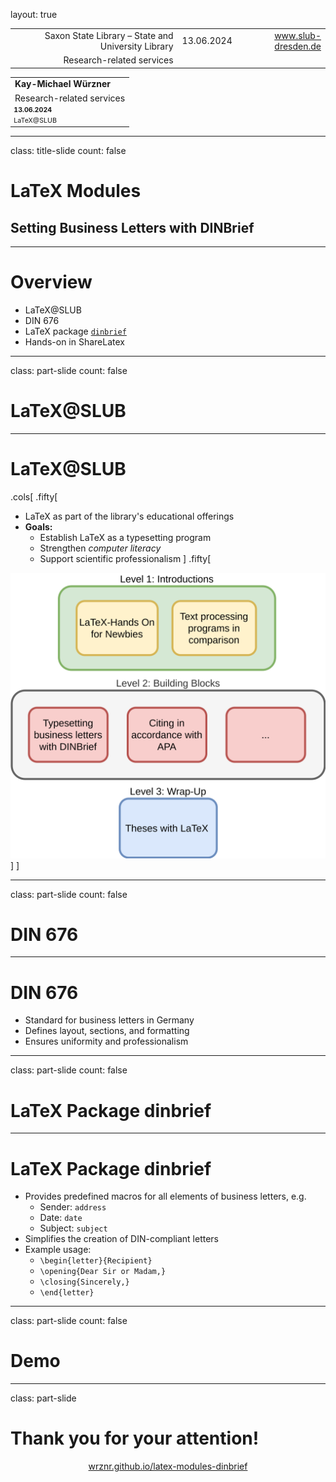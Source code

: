layout: true

<div class="my-header"></div>

<div class="my-footer">
  <table>
    <tr>
      <td style="text-align:right">Saxon State Library – State and University Library</td>
      <td>13.06.2024</td>
      <td style="text-align:right"><a href="https://www.slub-dresden.de/">www.slub-dresden.de</a></td>
    </tr>
    <tr>
      <td style="text-align:right">Research-related services</td>
      <td />
    </tr>
  </table>
</div>

<div class="my-title-footer">
  <table>
    <tr>
      <td style="text-align:left"><b>Kay-Michael Würzner</b></td>
    </tr>
    <tr>
      <td style="text-align:left">Research-related services</td>
    </tr>
    <tr>
      <td style="font-size:8pt"><b>13.06.2024</b></td>
    </tr>
    <tr>
      <td style="font-size:8pt">LaTeX@SLUB</td>
    </tr>
  </table>
</div>

---

class: title-slide
count: false

# LaTeX Modules
## Setting Business Letters with DINBrief

---

# Overview

- LaTeX@SLUB
- DIN 676
- LaTeX package [`dinbrief`](https://tex.zih.tu-dresden.de/)
- Hands-on in ShareLatex

---

class: part-slide
count: false

# LaTeX@SLUB

---

# LaTeX@SLUB

.cols[
.fifty[
- LaTeX as part of the library's educational offerings
- **Goals:**
  + Establish LaTeX as a typesetting program
  + Strengthen *computer literacy*
  + Support scientific professionalism
]
.fifty[
<img src="img/program_en.svg">
]
]

---

class: part-slide
count: false

# DIN 676

---

# DIN 676

- Standard for business letters in Germany
- Defines layout, sections, and formatting
- Ensures uniformity and professionalism

---

class: part-slide
count: false

# LaTeX Package dinbrief

---

# LaTeX Package dinbrief

- Provides predefined macros for all elements of business letters, e.g.
  + Sender: `address`
  + Date: `date`
  + Subject: `subject`
- Simplifies the creation of DIN-compliant letters
- Example usage: 
  + `\begin{letter}{Recipient}`
  + `\opening{Dear Sir or Madam,}`
  + `\closing{Sincerely,}`
  + `\end{letter}`

---

class: part-slide
count: false

# Demo

---

class: part-slide

# Thank you for your attention!

<center>
<a href="https://wrznr.github.io/latex-modules-dinbrief/#1">wrznr.github.io/latex-modules-dinbrief</a>
</center>

